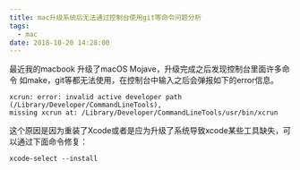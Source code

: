 ```yaml
---
title: mac升级系统后无法通过控制台使用git等命令问题分析
tags:
  - mac
date: 2018-10-20 14:28:00
---
```



最近我的macbook 升级了macOS Mojave，升级完成之后发现控制台里面许多命令
如make，git等都无法使用，在控制台中输入之后会弹报如下的error信息。

<!--more-->

```shell
xcrun: error: invalid active developer path (/Library/Developer/CommandLineTools), 
missing xcrun at: /Library/Developer/CommandLineTools/usr/bin/xcrun
```

这个原因是因为重装了Xcode或者是应为升级了系统导致xcode某些工具缺失，可以通过下面命令修复：
```
xcode-select --install
```
